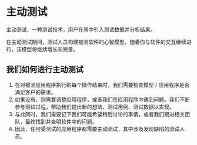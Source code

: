 # 主动测试

主动测试，一种测试技术，用户在其中引入测试数据并分析结果。

在主动测试期间，测试人员构建被测软件的心智模型，随着你与软件的交互继续进行，该模型将继续增长和完善。

## 我们如何进行主动测试

1. 在对被测应用程序执行的每个操作结束时，我们需要检查模型 / 应用程序是否满足客户的需求。
1. 如果没有，则需要调整应用程序，或者我们在应用程序中遇到问题。我们不断参与测试过程，帮助我们提出新的想法、测试用例、测试数据以实现。
1. 与此同时，我们需要记下我们可能希望稍后讨论的事情，或者我们跟进相关团队，最终找到并查明软件中的问题。
1. 因此，任何受测试的应用程序都需要主动测试，其中涉及发现缺陷的测试人员。
